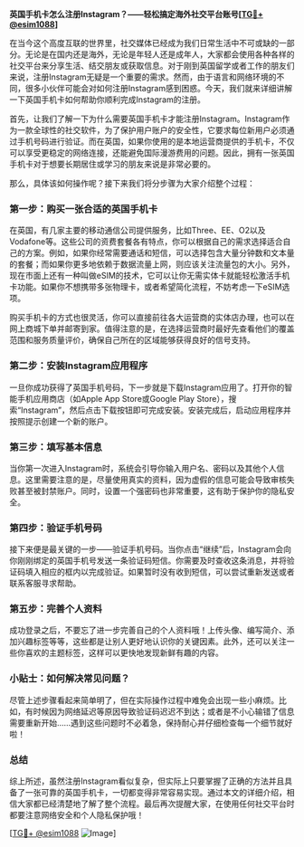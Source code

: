 **英国手机卡怎么注册Instagram？——轻松搞定海外社交平台账号[[TG💪+ @esim1088](https://t.me/s/esim1088)]**

在当今这个高度互联的世界里，社交媒体已经成为我们日常生活中不可或缺的一部分。无论是在国内还是海外，无论是年轻人还是成年人，大家都会使用各种各样的社交平台来分享生活、结交朋友或获取信息。对于刚到英国留学或者工作的朋友们来说，注册Instagram无疑是一个重要的需求。然而，由于语言和网络环境的不同，很多小伙伴可能会对如何注册Instagram感到困惑。今天，我们就来详细讲解一下英国手机卡如何帮助你顺利完成Instagram的注册。

首先，让我们了解一下为什么需要英国手机卡才能注册Instagram。Instagram作为一款全球性的社交软件，为了保护用户账户的安全性，它要求每位新用户必须通过手机号码进行验证。而在英国，如果你使用的是本地运营商提供的手机卡，不仅可以享受更稳定的网络连接，还能避免国际漫游费用的问题。因此，拥有一张英国手机卡对于想要长期居住或学习的朋友来说是非常必要的。

那么，具体该如何操作呢？接下来我们将分步骤为大家介绍整个过程：

### 第一步：购买一张合适的英国手机卡

在英国，有几家主要的移动通信公司提供服务，比如Three、EE、O2以及Vodafone等。这些公司的资费套餐各有特点，你可以根据自己的需求选择适合自己的方案。例如，如果你经常需要通话和短信，可以选择包含大量分钟数和文本量的套餐；而如果你更多地依赖于数据流量上网，则应该关注流量包的大小。另外，现在市面上还有一种叫做eSIM的技术，它可以让你无需实体卡就能轻松激活手机卡功能。如果你不想携带多张物理卡，或者希望简化流程，不妨考虑一下eSIM选项。

购买手机卡的方式也很灵活，你可以直接前往各大运营商的实体店办理，也可以在网上商城下单并邮寄到家。值得注意的是，在选择运营商时最好先查看他们的覆盖范围和服务质量评价，确保自己所在的区域能够获得良好的信号支持。

### 第二步：安装Instagram应用程序

一旦你成功获得了英国手机号码，下一步就是下载Instagram应用了。打开你的智能手机应用商店（如Apple App Store或Google Play Store），搜索“Instagram”，然后点击下载按钮即可完成安装。安装完成后，启动应用程序并按照提示创建一个新的账户。

### 第三步：填写基本信息

当你第一次进入Instagram时，系统会引导你输入用户名、密码以及其他个人信息。这里需要注意的是，尽量使用真实的资料，因为虚假的信息可能会导致审核失败甚至被封禁账户。同时，设置一个强密码也非常重要，这有助于保护你的隐私安全。

### 第四步：验证手机号码

接下来便是最关键的一步——验证手机号码。当你点击“继续”后，Instagram会向你刚刚绑定的英国手机号发送一条验证码短信。你需要及时查收这条消息，并将验证码填入相应的框内以完成验证。如果暂时没有收到短信，可以尝试重新发送或者联系客服寻求帮助。

### 第五步：完善个人资料

成功登录之后，不要忘了进一步完善自己的个人资料哦！上传头像、编写简介、添加兴趣标签等等，这些都是让别人更好地认识你的关键因素。此外，还可以关注一些你喜欢的主题标签，这样可以更快地发现新鲜有趣的内容。

### 小贴士：如何解决常见问题？

尽管上述步骤看起来简单明了，但在实际操作过程中难免会出现一些小麻烦。比如，有时候因为网络延迟等原因导致验证码迟迟不到达；或者是不小心输错了信息需要重新开始……遇到这些问题时不必着急，保持耐心并仔细检查每一个细节就好啦！

### 总结

综上所述，虽然注册Instagram看似复杂，但实际上只要掌握了正确的方法并且具备了一张可靠的英国手机卡，一切都变得非常容易实现。通过本文的详细介绍，相信大家都已经清楚地了解了整个流程。最后再次提醒大家，在使用任何社交平台时都要注意网络安全和个人隐私保护哦！

[[TG💪+ @esim1088](https://t.me/s/esim1088) ![Image](https://i.postimg.cc/4NQfJmqS/Snipaste-2025-05-13-00-14-12.png)]